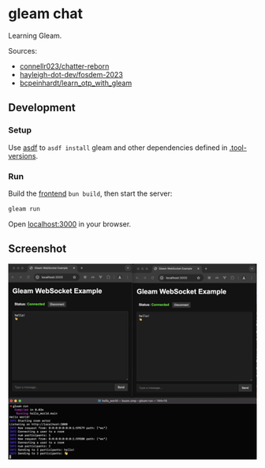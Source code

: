 # gleam chat

Learning Gleam.

Sources:
- [connellr023/chatter-reborn](https://github.com/connellr023/chatter-reborn)
- [hayleigh-dot-dev/fosdem-2023](https://github.com/hayleigh-dot-dev/fosdem-2023)
- [bcpeinhardt/learn_otp_with_gleam](https://github.com/bcpeinhardt/learn_otp_with_gleam)

## Development

### Setup
Use [asdf](https://asdf-vm.com/guide/getting-started.html) to `asdf install` gleam and other dependencies defined in [.tool-versions](./.tool-versions).

### Run
Build the [frontend](./frontend/README.md) `bun build`, then start the server:
```sh
gleam run
```
Open [localhost:3000](http://localhost:3000) in your browser.

## Screenshot

![Screenshot](./docs/screenshot.png)